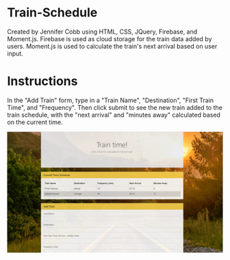 # Train-Schedule
Created by Jennifer Cobb using HTML, CSS, JQuery, Firebase, and Moment.js. Firebase is used as cloud storage for the train data added by users. Moment.js is used to calculate the train's next arrival based on user input.

# Instructions
In the "Add Train" form, type in a "Train Name", "Destination", "First Train Time", and "Frequency". Then click submit to see the new train added to the train schedule, with the "next arrival" and "minutes away" calculated based on the current time.

![Screenshot](images/screenshot.png)